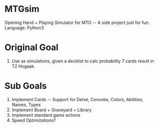 # MTGsim
Opening Hand + Playing Simulator for MTG -- A side project just for fun.
Language: Python3

# Original Goal
1) Use as simulations, given a decklist to calc probability 7 cards result in T2 Hogaak.

# Sub Goals
1) Implement Cards -- Support for Delve, Convoke, Colors, Abilities, Names, Types
2) Implement Board + Graveyard + Library
3) Implement standard game actions
4) Speed Optimizations?
